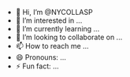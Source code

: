 - 👋 Hi, I’m @NYCOLLASP
- 👀 I’m interested in ...
- 🌱 I’m currently learning ...
- 💞️ I’m looking to collaborate on ...
- 📫 How to reach me ...
- 😄 Pronouns: ...
- ⚡ Fun fact: ...

<!---
NYCOLLASP/NYCOLLASP is a ✨ special ✨ repository because its `README.md` (this file) appears on your GitHub profile.
You can click the Preview link to take a look at your changes.
--->
